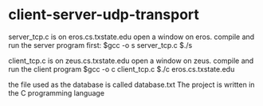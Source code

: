 # client-server-udp-transport

server_tcp.c is on eros.cs.txstate.edu
open a window on eros.
compile and run the server program first:
$gcc -o s server_tcp.c
$./s

client_tcp.c is on zeus.cs.txstate.edu
open a window on zeus.
compile and run the client program
$gcc -o c client_tcp.c
$./c eros.cs.txstate.edu

the file used as the database is called database.txt
The project is written in the C programming language
